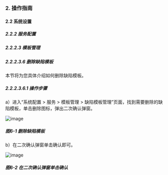 ### 2. 操作指南

#### 2.2 系统设置

##### 2.2.2 服务配置

##### 2.2.2.3 模板管理

##### 2.2.2.3.6 删除缺陷模板

本节将为您具体介绍如何删除缺陷模板。

##### 2.2.2.3.6.1 操作步骤

a）进入“系统配置 > 服务 > 模板管理 > 缺陷模板管理”页面，找到需要删除的缺陷模板，单击删除图标，弹出二次确认弹窗。

![image](https://user-images.githubusercontent.com/79617492/185556738-de77fccf-3d83-41c7-8bb6-24bc1c947507.png)

##### 图6-1 删除缺陷模板

b）在二次确认弹窗单击确认即可。

![image](https://user-images.githubusercontent.com/79617492/185556750-03ddd534-9839-4bac-b4fb-923a9b59a02b.png)

##### 图6-2 在二次确认弹窗单击确认
